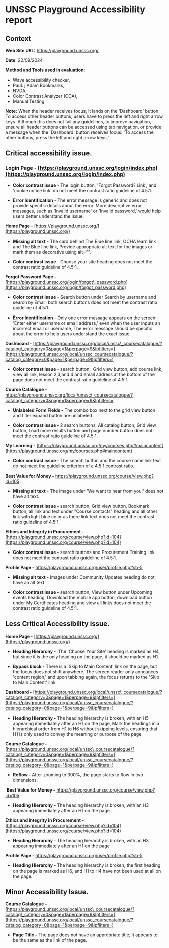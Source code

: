 ---
---

# UNSSC Playground Accessibility report

## Context

**Web Site URL:** https://playground.unssc.org/

**Date**: 22/09/2024

**Method and Tools used in evaluation:** 
 - Wave accessibility checker, 
 - Paul. j Adam Bookmarks, 
 - NVDA, 
 - Color Contrast Analyzer (CCA),
 - Manual Testing.

**Note:** When the header receives focus, it lands on the 'Dashboard' button. To access other header buttons, users have to press the left and right arrow keys. Although this does not fail any guidelines, to improve navigation, ensure all header buttons can be accessed using tab navigation, or provide a message when the 'Dashboard' button receives focus: 'To access the other buttons, press the left and right arrow keys.'

## Critical accessibility issue.

### Login Page - [https://playground.unssc.org/login/index.php](https://playground.unssc.org/login/index.php)

 - **Color contrast issue** - The login button, 'Forgot Password? Link', and 'cookie notice link' do not meet the contrast ratio guideline of 4.5:1.

 - **Error Identification** - The error message is generic and does not provide specific details about the error. More descriptive error messages, such as 'Invalid username' or 'Invalid password,' would help users better understand the issue.

**Home Page** - [https://playground.unssc.org/](https://playground.unssc.org/)

 - **Missing alt text** - The card behind The Blue line link, OCHA learn link and The Blue line link, Provide appropriate alt text for the images or mark them as decorative using alt="".

 - **Color contrast issue** - Choose your site heading does not meet the contrast ratio guideline of 4.5:1.

**Forgot Password Page -** [https://playground.unssc.org/login/forgot\_password.php](https://playground.unssc.org/login/forgot_password.php)

 - **Color contrast issue** - Search button under Search by username and search by Email, both search buttons does not meet the contrast ratio guideline of 4.5:1.

 - **Error Identification** - Only one error message appears on the screen: 'Enter either username or email address,' even when the user inputs an incorrect email or username, The error message should be specific about the error to help users understand the exact issue.

**Dashboard -** [https://playground.unssc.org/local/unssc\_coursecatalogue/?catalog\_category=0&page=1&perpage=9&lpfilters=](https://playground.unssc.org/local/unssc_coursecatalogue/?catalog_category=0&page=1&perpage=9&lpfilters=)

 - **Color contrast issue** - search button,  Grid view button, add course link, view all link, lesson 2,3,and 4 and email address at the bottom of the page does not meet the contrast ratio guideline of 4.5:1.

**Course Catalogue -** https://playground.unssc.org/local/unssc\_coursecatalogue/?catalog\_category=0&page=1&perpage=9&lpfilters=

 - **Unlabeled Form Fields -** The combo box next to the grid view button and filter expand button are unlabeled

 - **Color contrast issue -** 2 search buttons, All catalog button, Grid view button, Load more results button and page number button does not meet the contrast ratio guideline of 4.5:1.

**My Learning** - [https://playground.unssc.org/my/courses.php#maincontent](https://playground.unssc.org/my/courses.php#maincontent)

 - **Color contrast issue** \- The search button and the course name link text do not meet the guideline criterion of a 4.5:1 contrast ratio.

**Best Value for Money -** https://playground.unssc.org/course/view.php?id=105

 - **Missing alt text** - The image under 'We want to hear from you!' does not have alt text.

 - **Color contrast issue -** search button, Grid view button, Bookmark button, all link and text under "Course contacts" heading and all other link with light blue color as there link text does not meet the contrast ratio guideline of 4.5:1.

**Ethics and Integrity in Procurement -** [https://playground.unssc.org/course/view.php?id=104](https://playground.unssc.org/course/view.php?id=104)

 - **Color contrast issue -** search buttons and Procurement Training link does not meet the contrast ratio guideline of 4.5:1.

**Profile Page -** https://playground.unssc.org/user/profile.php#sb-5

 - **Missing alt text** - Images under Community Updates heading do not have an alt text.

 - **Color contrast issue -** search button, View button under Upcoming events heading, Download the mobile app button, download button under My Certificates heading and view all links does not meet the contrast ratio guideline of 4.5:1.

## Less Critical Accessibility issue.

**Home Page -** [https://playground.unssc.org/](https://playground.unssc.org/)

 - **Heading Hierarchy -**  The 'Choose Your Site' heading is marked as H4, but since it is the only heading on the page, it should be marked as H1.

 - **Bypass block -** There is a 'Skip to Main Content' link on the page, but the focus does not shift anywhere. The screen reader only announces 'content region,' and upon tabbing again, the focus returns to the 'Skip to Main Content' link

**Dashboard -** [https://playground.unssc.org/local/unssc\_coursecatalogue/?catalog\_category=0&page=1&perpage=9&lpfilters=](https://playground.unssc.org/local/unssc_coursecatalogue/?catalog_category=0&page=1&perpage=9&lpfilters=)

 - **Heading Hierarchy -** The heading hierarchy is broken, with an H5 appearing immediately after an H1 on the page, Mark the headings in a hierarchical order from H1 to H6 without skipping levels, ensuring that H1 is only used to convey the meaning or purpose of the page.

**Course Catalogue -** [https://playground.unssc.org/local/unssc\_coursecatalogue/?catalog\_category=0&page=1&perpage=9&lpfilters=](https://playground.unssc.org/local/unssc_coursecatalogue/?catalog_category=0&page=1&perpage=9&lpfilters=)

 - **Reflow -** After zooming to 300%, the page starts to flow in two dimensions.

 **Best Value for Money -** https://playground.unssc.org/course/view.php?id=105

 - **Heading Hierarchy -** The heading hierarchy is broken, with an H3 appearing immediately after an H1 on the page.

**Ethics and Integrity in Procurement -** [https://playground.unssc.org/course/view.php?id=104](https://playground.unssc.org/course/view.php?id=104)

 - **Heading Hierarchy -** The heading hierarchy is broken, with an H3 appearing immediately after an H1 on the page

**Profile Page -** https://playground.unssc.org/user/profile.php#sb-5

 - **Heading Hierarchy -** The heading hierarchy is broken; the first heading on the page is marked as H6, and H1 to H4 have not been used at all on the page.

## Minor Accessibility Issue.

**Course Catalogue -** [https://playground.unssc.org/local/unssc\_coursecatalogue/?catalog\_category=0&page=1&perpage=9&lpfilters=](https://playground.unssc.org/local/unssc_coursecatalogue/?catalog_category=0&page=1&perpage=9&lpfilters=)

 - **Page Title -** The page does not have an appropriate title; it appears to be the same as the link of the page.